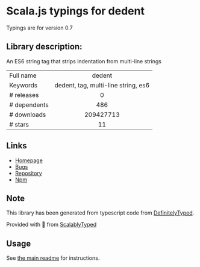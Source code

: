 
# Scala.js typings for dedent

Typings are for version 0.7

## Library description:
An ES6 string tag that strips indentation from multi-line strings

|                    |                 |
| ------------------ | :-------------: |
| Full name          | dedent |
| Keywords           | dedent, tag, multi-line string, es6 |
| # releases         | 0 |
| # dependents       | 486 |
| # downloads        | 209427713 |
| # stars            | 11 |

## Links
- [Homepage](https://github.com/dmnd/dedent)
- [Bugs](https://github.com/dmnd/dedent/issues)
- [Repository](https://github.com/dmnd/dedent)
- [Npm](https://www.npmjs.com/package/dedent)
    


## Note
This library has been generated from typescript code from [DefinitelyTyped](https://definitelytyped.org).

Provided with :purple_heart: from [ScalablyTyped](https://github.com/oyvindberg/ScalablyTyped)

## Usage
See [the main readme](../../readme.md) for instructions.


